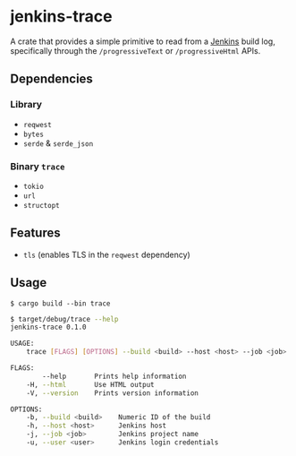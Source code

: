 # jenkins-trace

A crate that provides a simple primitive to read from a [Jenkins] build log, specifically through the `/progressiveText` or `/progressiveHtml` APIs.

[Jenkins]: https://www.jenkins.io/

## Dependencies

### Library

- `reqwest`
- `bytes`
- `serde` & `serde_json`

### Binary `trace`
- `tokio`
- `url`
- `structopt`

## Features

- `tls` (enables TLS in the `reqwest` dependency)

## Usage

```
$ cargo build --bin trace
```

```bash
$ target/debug/trace --help
jenkins-trace 0.1.0

USAGE:
    trace [FLAGS] [OPTIONS] --build <build> --host <host> --job <job>

FLAGS:
        --help       Prints help information
    -H, --html       Use HTML output
    -V, --version    Prints version information

OPTIONS:
    -b, --build <build>    Numeric ID of the build
    -h, --host <host>      Jenkins host
    -j, --job <job>        Jenkins project name
    -u, --user <user>      Jenkins login credentials
```